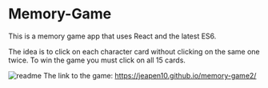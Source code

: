 # Memory-Game

This is a memory game app that uses React and the latest ES6.

The idea is to click on each character card without clicking on the same one twice. To win the game you must click on all 15 cards.

![readme](https://user-images.githubusercontent.com/37021311/43754442-dd6196c8-99d8-11e8-86cd-03655733c608.jpg)
The link to the game: https://jeapen10.github.io/memory-game2/


